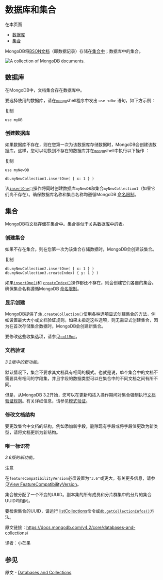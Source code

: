 # 数据库和集合

在本页面

- [数据库](https://docs.mongodb.com/v4.2/core/databases-and-collections/#databases)
- [集合](https://docs.mongodb.com/v4.2/core/databases-and-collections/#collections)

MongoDB将[BSON文档](https://docs.mongodb.com/v4.2/core/document/#bson-document-format)（即数据记录）存储在[集合中](https://docs.mongodb.com/v4.2/reference/glossary/#term-collection)；数据库中的集合。



![A collection of MongoDB documents.](https://docs.mongodb.com/v4.2/_images/crud-annotated-collection.bakedsvg.svg)



## 数据库

在MongoDB中，文档集合存在数据库中。

要选择使用的数据库，请在[`mongo`](https://docs.mongodb.com/v4.2/reference/program/mongo/#bin.mongo)shell程序中发出 `use <db>` 语句，如下方示例：

复制

```
use myDB
```



### 创建数据库

如果数据库不存在，则在您第一次为该数据库存储数据时，MongoDB会创建该数据库。这样，您可以切换到不存在的数据库并在[`mongo`](https://docs.mongodb.com/v4.2/reference/program/mongo/#bin.mongo)shell中执行以下操作 ：

复制

```
use myNewDB

db.myNewCollection1.insertOne( { x: 1 } )
```

该[`insertOne()`](https://docs.mongodb.com/v4.2/reference/method/db.collection.insertOne/#db.collection.insertOne)操作将同时创建数据库`myNewDB`和集合`myNewCollection1`（如果它们尚不存在）。确保数据库名称和集合名称均遵循MongoDB [命名限制](https://docs.mongodb.com/v4.2/reference/limits/#restrictions-on-db-names)。



## 集合

MongoDB将文档存储在集合中。集合类似于关系数据库中的表。

### 创建集合

如果不存在集合，则在您第一次为该集合存储数据时，MongoDB会创建该集合。

复制

```
db.myNewCollection2.insertOne( { x: 1 } )
db.myNewCollection3.createIndex( { y: 1 } )
```

如果[`insertOne()`](https://docs.mongodb.com/v4.2/reference/method/db.collection.insertOne/#db.collection.insertOne)和 [`createIndex()`](https://docs.mongodb.com/v4.2/reference/method/db.collection.createIndex/#db.collection.createIndex)操作都还不存在，则会创建它们各自的集合。确保集合名称遵循MongoDB [命名限制](https://docs.mongodb.com/v4.2/reference/limits/#restrictions-on-db-names)。



### 显示创建

MongoDB提供了[`db.createCollection()`](https://docs.mongodb.com/v4.2/reference/method/db.createCollection/#db.createCollection)使用各种选项显式创建集合的方法，例如设置最大大小或文档验证规则。如果未指定这些选项，则无需显式创建集合，因为在首次存储集合数据时，MongoDB会创建新集合。

要修改这些收集选项，请参见[`collMod`](https://docs.mongodb.com/v4.2/reference/command/collMod/#dbcmd.collMod)。



### 文档验证

*3.2版中的新功能。*

默认情况下，集合不要求其文档具有相同的模式。也就是说，单个集合中的文档不需要具有相同的字段集，并且字段的数据类型可以在集合中的不同文档之间有所不同。

但是，从MongoDB 3.2开始，您可以在更新和插入操作期间对集合强制执行[文档验证规则](https://docs.mongodb.com/v4.2/core/schema-validation/)。有关详细信息，请参见[模式验证](https://docs.mongodb.com/v4.2/core/schema-validation/)。



### 修改文档结构

要更改集合中文档的结构，例如添加新字段，删除现有字段或将字段值更改为新类型，请将文档更新为新结构。



### 唯一标识符

*3.6版的新功能。*

注意

在`featureCompatibilityVersion`必须设置为`"3.6"`或更大。有关更多信息，请参见[View FeatureCompatibilityVersion](https://docs.mongodb.com/v4.2/reference/command/setFeatureCompatibilityVersion/#view-fcv)。

集合被分配了一个不变的UUID。副本集的所有成员和分片群集中的分片的集合UUID均相同。

要检索集合的UUID，请运行 [listCollections](https://docs.mongodb.com/manual/reference/command/listCollections)命令或[`db.getCollectionInfos()`](https://docs.mongodb.com/v4.2/reference/method/db.getCollectionInfos/#db.getCollectionInfos)方法。



原文链接：https://docs.mongodb.com/v4.2/core/databases-and-collections/

译者：小芒果

## 参见

原文 - [Databases and Collections]( https://docs.mongodb.com/manual/core/databases-and-collections/ )

